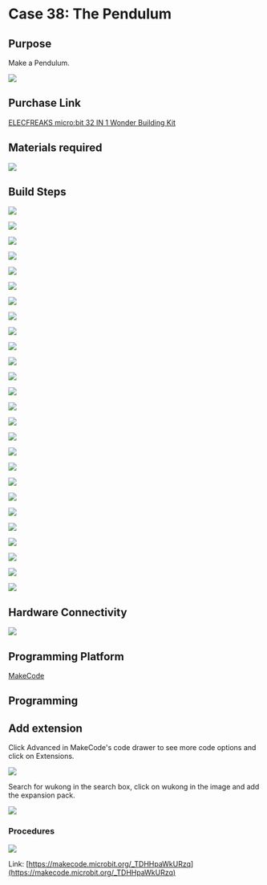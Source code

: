 # Case 38: The Pendulum
## Purpose
Make a Pendulum.

![](./images/Wonder-Building-Kit-case-38-01.png)

## Purchase Link

[ELECFREAKS micro:bit 32 IN 1 Wonder Building Kit](https://www.elecfreaks.com/micro-bit-wonder-building-kit-without-micro-bit-board.html)

## Materials required

![](./images/Wonder-Building-Kit-step-case-38-01.png)

## Build Steps


![](./images/Wonder-Building-Kit-step-case-38-02.png)

![](./images/Wonder-Building-Kit-step-case-38-03.png)

![](./images/Wonder-Building-Kit-step-case-38-04.png)

![](./images/Wonder-Building-Kit-step-case-38-05.png)

![](./images/Wonder-Building-Kit-step-case-38-06.png)

![](./images/Wonder-Building-Kit-step-case-38-07.png)

![](./images/Wonder-Building-Kit-step-case-38-08.png)

![](./images/Wonder-Building-Kit-step-case-38-09.png)

![](./images/Wonder-Building-Kit-step-case-38-10.png)

![](./images/Wonder-Building-Kit-step-case-38-11.png)

![](./images/Wonder-Building-Kit-step-case-38-12.png)

![](./images/Wonder-Building-Kit-step-case-38-13.png)

![](./images/Wonder-Building-Kit-step-case-38-14.png)

![](./images/Wonder-Building-Kit-step-case-38-15.png)

![](./images/Wonder-Building-Kit-step-case-38-16.png)

![](./images/Wonder-Building-Kit-step-case-38-17.png)

![](./images/Wonder-Building-Kit-step-case-38-18.png)

![](./images/Wonder-Building-Kit-step-case-38-19.png)

![](./images/Wonder-Building-Kit-step-case-38-20.png)

![](./images/Wonder-Building-Kit-step-case-38-21.png)

![](./images/Wonder-Building-Kit-step-case-38-22.png)

![](./images/Wonder-Building-Kit-step-case-38-23.png)

![](./images/Wonder-Building-Kit-step-case-38-24.png)

![](./images/Wonder-Building-Kit-step-case-38-25.png)

![](./images/Wonder-Building-Kit-step-case-38-26.png)

![](./images/Wonder-Building-Kit-step-case-38-27.png)


## Hardware Connectivity

![](./images/Wonder-Building-Kit-case-38-03.png)

## Programming Platform

[MakeCode](https://makecode.microbit.org/)

## Programming
## Add extension
Click Advanced in MakeCode's code drawer to see more code options and click on Extensions.

![](./images/Wonder-Building-Kit-case-21-02.png)

Search for wukong in the search box, click on wukong in the image and add the expansion pack.

![](./images/Wonder-Building-Kit-case-21-03.png)





### Procedures

![](./images/Wonder-Building-Kit-case-38-04.png)

Link: [https://makecode.microbit.org/_TDHHpaWkURzq](https://makecode.microbit.org/_TDHHpaWkURzq)
